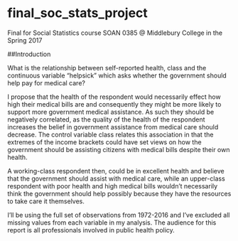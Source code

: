 # final_soc_stats_project
Final for Social Statistics course SOAN 0385 @ Middlebury College in the Spring 2017 

##Introduction 

What is the relationship between self-reported health, class and the continuous variable “helpsick” which asks whether the government should help pay for medical care? 

I propose that the health of the respondent would necessarily effect how high their medical bills are and consequently they might be more likely to support more government medical assistance. As such they should be negatively correlated, as the quality of the health of the respondent increases the belief in government assistance from medical care should decrease. The control variable class relates this association in that the extremes of the income brackets could have set views on how the government should be assisting citizens with medical bills despite their own health. 

A working-class respondent then, could be in excellent health and believe that the government should assist with medical care, while an upper-class respondent with poor health and high medical bills wouldn’t necessarily think the government should help possibly because they have the resources to take care it themselves. 

I’ll be using the full set of observations from 1972-2016 and I’ve excluded all missing values from each variable in my analysis. The audience for this report is all professionals involved in public health policy.
